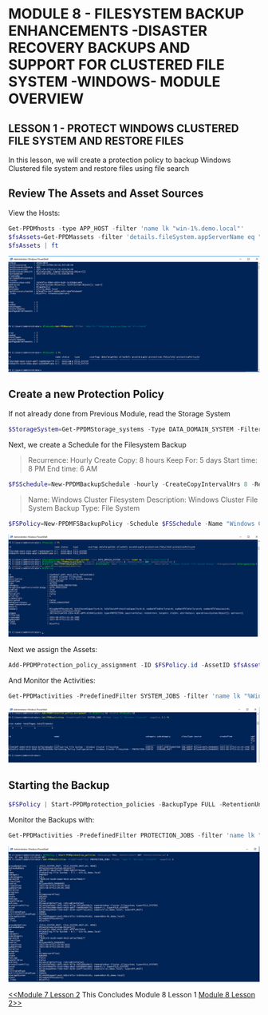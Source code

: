 # MODULE 8 - FILESYSTEM BACKUP ENHANCEMENTS -DISASTER RECOVERY BACKUPS AND SUPPORT FOR CLUSTERED FILE SYSTEM -WINDOWS- MODULE OVERVIEW

## LESSON 1 - PROTECT WINDOWS CLUSTERED FILE SYSTEM AND RESTORE FILES

In this lesson, we will create a protection policy to backup  Windows Clustered file system and restore files using file search

## Review The Assets and Asset Sources

View the Hosts:

```Powershell
Get-PPDMhosts -type APP_HOST -filter 'name lk "win-1%.demo.local"'
$fsAssets=Get-PPDMassets -filter 'details.fileSystem.appServerName eq "win-clus01"'
$fsAssets | ft
```

![Alt text](image-17.png)

## Create a new Protection Policy

If not already done from Previous Module, read the Storage System

```Powershell
$StorageSystem=Get-PPDMStorage_systems -Type DATA_DOMAIN_SYSTEM -Filter {name eq "ddve-01.demo.local"}
```

Next, we create a Schedule for the Filesystem Backup

>Recurrence: Hourly
>Create Copy: 8 hours
>Keep For: 5 days
>Start time: 8 PM
>End time: 6 AM

```Powershell
$FSSchedule=New-PPDMBackupSchedule -hourly -CreateCopyIntervalHrs 8 -RetentionUnit DAY -RetentionInterval 5
```

>Name: Windows Cluster Filesystem
>Description: Windows Cluster File System Backup
>Type: File System

```Powershell
$FSPolicy=New-PPDMFSBackupPolicy -Schedule $FSSchedule -Name "Windows Cluster Filesystem" -Description "Windows Cluster File System Backup" -StorageSystemID $StorageSystem.id -enabled -indexingEnabled -ignoreMissingSystemStateFiles
```

![asset](image-18.png)

Next we assign the Assets:

```Powershell
Add-PPDMProtection_policy_assignment -ID $FSPolicy.id -AssetID $fsAssets.id
```

And Monitor the Activities:

```Powershell
Get-PPDMactivities -PredefinedFilter SYSTEM_JOBS -filter 'name lk "%Windows Cluster%"' -pageSize 3 | ft
```

![Alt text](image-19.png)

## Starting the Backup

```Powershell
$FSPolicy | Start-PPDMprotection_policies -BackupType FULL -RetentionUnit DAY -RetentionInterval 5
```

Monitor the Backups with:

```Powershell
Get-PPDMactivities -PredefinedFilter PROTECTION_JOBS -filter 'name lk "%Windows Cluster%"' -pageSize 3
```

![Alt text](image-20.png)

[<<Module 7 Lesson 2](./Module_7_1.md) This Concludes Module 8 Lesson 1 [Module 8 Lesson 2>>](./Module_8_2.md)